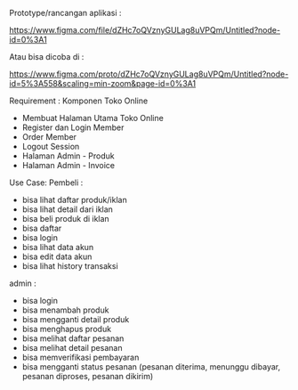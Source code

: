 Prototype/rancangan aplikasi :

https://www.figma.com/file/dZHc7oQVznyGULag8uVPQm/Untitled?node-id=0%3A1

Atau bisa dicoba di :

https://www.figma.com/proto/dZHc7oQVznyGULag8uVPQm/Untitled?node-id=5%3A558&scaling=min-zoom&page-id=0%3A1

Requirement :
Komponen Toko Online
- Membuat Halaman Utama Toko Online
- Register dan Login Member
- Order Member
- Logout Session
- Halaman Admin - Produk
- Halaman Admin - Invoice


Use Case:
Pembeli :
- bisa lihat daftar produk/iklan
- bisa lihat detail dari iklan
- bisa beli produk di iklan
- bisa daftar
- bisa login
- bisa lihat data akun
- bisa edit data akun
- bisa lihat history transaksi

admin :
- bisa login
- bisa menambah produk
- bisa mengganti detail produk
- bisa menghapus produk
- bisa melihat daftar pesanan
- bisa melihat detail pesanan
- bisa memverifikasi pembayaran
- bisa mengganti status pesanan (pesanan diterima, menunggu dibayar, pesanan diproses, pesanan dikirim)

